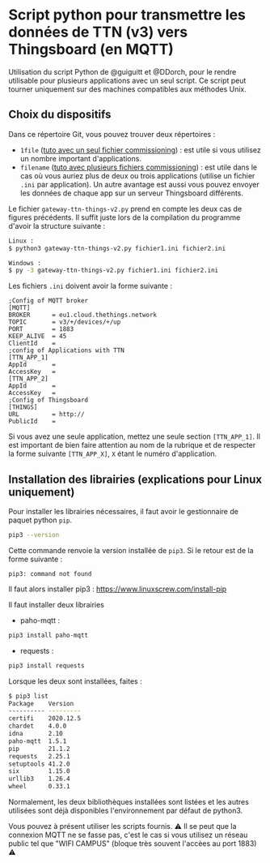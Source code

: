 # Script python pour transmettre les données de TTN (v3) vers Thingsboard (en MQTT)
Utilisation du script Python de @guiguitt et @DDorch, pour le rendre utilisable pour plusieurs applications avec un seul script. Ce script peut tourner uniquement sur des machines compatibles aux méthodes Unix.

## Choix du dispositifs 
Dans ce répertoire Git, vous pouvez trouver deux répertoires :
- `1file` ([tuto avec un seul fichier commissioning](https://github.com/GauthierBct/gateway-ttn-thingsboard-many-apps/blob/main/1file-by-app/README.md)) : est utile si vous utilisez un nombre important d'applications.
- `filename` ([tuto avec plusieurs fichiers commissioning](https://github.com/GauthierBct/gateway-ttn-thingsboard-many-apps/blob/main/1file/README.md)) : est utile dans le cas où vous auriez plus de deux ou trois applications (utilise un fichier `.ini` par application). Un autre avantage est aussi vous pouvez envoyer les données de chaque app sur un serveur Thingsboard différents.

Le fichier `gateway-ttn-things-v2.py` prend en compte les deux cas de figures précédents. Il suffit juste lors de la compilation du programme d'avoir la structure suivante :
```bash
Linux :
$ python3 gateway-ttn-things-v2.py fichier1.ini fichier2.ini

Windows :
$ py -3 gateway-ttn-things-v2.py fichier1.ini fichier2.ini
```

Les fichiers `.ini` doivent avoir la forme suivante : 
```
;Config of MQTT broker
[MQTT]
BROKER      = eu1.cloud.thethings.network
TOPIC       = v3/+/devices/+/up
PORT        = 1883
KEEP_ALIVE  = 45 
ClientId    = 
;config of Applications with TTN
[TTN_APP_1]
AppId       = 
AccessKey   =
[TTN_APP_2]
AppId 		= 
AccessKey 	= 
;Config of Thingsboard
[THINGS]
URL         = http://
PublicId    = 
```
Si vous avez une seule application, mettez une seule section `[TTN_APP_1]`.
Il est important de bien faire attention au nom de la rubrique et de respecter la forme suivante `[TTN_APP_X]`, `X` étant le numéro d'application.

## Installation des librairies (explications pour Linux uniquement)
Pour installer les librairies nécessaires, il faut avoir le gestionnaire de paquet python `pip`. 
```bash
pip3 --version
```
Cette commande renvoie la version installée de `pip3`. Si le retour est de la forme suivante :
```
pip3: command not found
```
Il faut alors installer pip3 : https://www.linuxscrew.com/install-pip  

Il faut installer deux librairies 
- paho-mqtt : 
```bash
pip3 install paho-mqtt
```
- requests : 
```bash
pip3 install requests
```
Lorsque les deux sont installées, faites :
```bash
$ pip3 list
Package    Version
---------- ---------
certifi    2020.12.5
chardet    4.0.0
idna       2.10
paho-mqtt  1.5.1
pip        21.1.2
requests   2.25.1
setuptools 41.2.0
six        1.15.0
urllib3    1.26.4
wheel      0.33.1
```
Normalement, les deux bibliothèques installées sont listées et les autres utilisées sont déjà disponibles l'environnement par défaut de python3. 

Vous pouvez à présent utiliser les scripts fournis. ⚠️ Il se peut que la connexion MQTT ne se fasse pas, c'est le cas si vous utilisez un réseau public tel que "WIFI CAMPUS" (bloque très souvent l'accèes au port 1883) ⚠️
